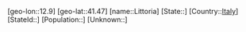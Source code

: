 ﻿---
location: [41.47,12.9]
type: City
tags:
- geo/City


SpocWebEntityId: 32048
isDeleted: false
confidential: public

---
[geo-lon::12.9]
[geo-lat::41.47]
[name::Littoria]
[State::]
[Country::[Italy](geo/Continent/Europe/Italy.md)]
[StateId::]
[Population::]
[Unknown::]

